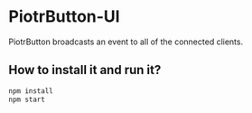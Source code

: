 # PiotrButton-UI

PiotrButton broadcasts an event to all of the connected clients.

## How to install it and run it?

```sh
npm install
npm start
```
